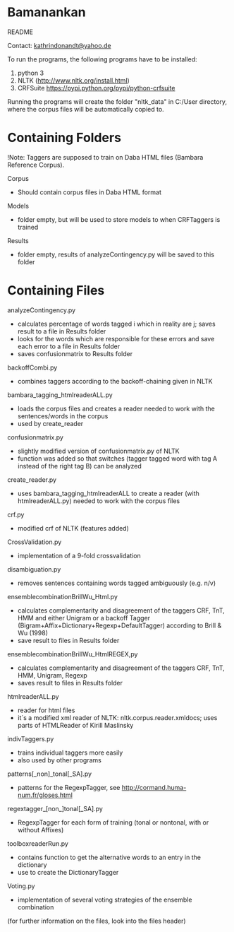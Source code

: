 # Bamanankan

README

Contact: kathrindonandt@yahoo.de

To run the programs, the following programs have to be installed:
1. python 3
2. NLTK (http://www.nltk.org/install.html)
3. CRFSuite https://pypi.python.org/pypi/python-crfsuite

Running the programs will create the folder "nltk_data" in C:/User directory, where the corpus files will be automatically copied to.


Containing Folders
==================

!Note: Taggers are supposed to train on Daba HTML files (Bambara Reference Corpus).

Corpus
- Should contain corpus files in Daba HTML format

Models
- folder empty, but will be used to store models to when CRFTaggers is trained

Results
- folder empty, results of analyzeContingency.py will be saved to this folder



Containing Files 
================

analyzeContingency.py 
- calculates percentage of words tagged i which in reality are j; saves result to a file in Results folder
- looks for the words which are responsible for these errors and save each error to a file in Results folder
- saves confusionmatrix to Results folder

backoffCombi.py
- combines taggers according to the backoff-chaining given in NLTK

bambara_tagging_htmlreaderALL.py
- loads the corpus files and creates a reader needed to work with the sentences/words in the corpus
- used by create_reader

confusionmatrix.py
- slightly modified version of confusionmatrix.py of NLTK
- function was added so that switches (tagger tagged word with tag A instead of the right tag B) can be analyzed

create_reader.py
- uses bambara_tagging_htmlreaderALL to create a reader (with htmlreaderALL.py) needed to work with the corpus files

crf.py
- modified crf of NLTK (features added)

CrossValidation.py
- implementation of a 9-fold crossvalidation

disambiguation.py
- removes sentences containing words tagged ambiguously (e.g. n/v)

ensemblecombinationBrillWu_Html.py
- calculates complementarity and disagreement of the taggers CRF, TnT, HMM and either Unigram or a backoff Tagger (Bigram+Affix+Dictionary+Regexp+DefaultTagger) according to Brill & Wu (1998)
- save result to files in Results folder

ensemblecombinationBrillWu_HtmlREGEX,py
- calculates complementarity and disagreement of the taggers CRF, TnT, HMM, Unigram, Regexp
- saves result to files in Results folder

htmlreaderALL.py
- reader for html files 
- it´s a modified xml reader of NLTK: nltk.corpus.reader.xmldocs; uses parts of HTMLReader of Kirill Maslinsky

indivTaggers.py
- trains individual taggers more easily 
- also used by other programs

patterns[_non]_tonal[_SA].py
- patterns for the RegexpTagger, see http://cormand.huma-num.fr/gloses.html 

regextagger_[non_]tonal[_SA].py
- RegexpTagger for each form of training (tonal or nontonal, with or without Affixes)

toolboxreaderRun.py
- contains function to get the alternative words to an entry in the dictionary
- use to create the DictionaryTagger

Voting.py
- implementation of several voting strategies of the ensemble combination


(for further information on the files, look into the files header)






